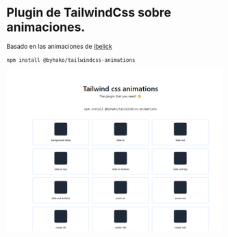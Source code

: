 # Plugin de TailwindCss sobre animaciones.

Basado en las animaciones de [ibelick](https://animation.ibelick.com/)

<code>npm install @byhako/tailwindcss-animations</code>

<p></p>

![image](./image.png)
